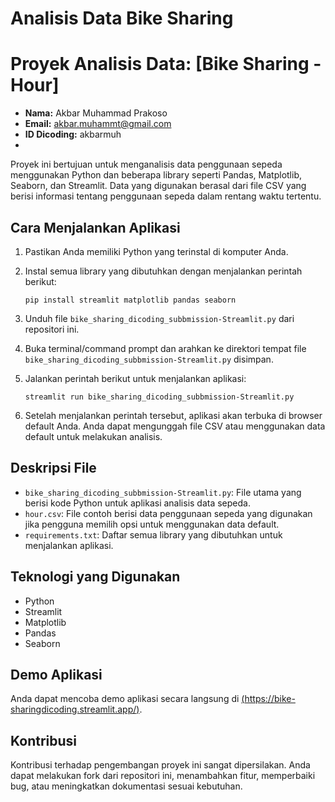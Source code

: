# Analisis Data Bike Sharing

# Proyek Analisis Data: [Bike Sharing - Hour]
- **Nama:** Akbar Muhammad Prakoso
- **Email:** akbar.muhammt@gmail.com
- **ID Dicoding:** akbarmuh
- 
Proyek ini bertujuan untuk menganalisis data penggunaan sepeda menggunakan Python dan beberapa library seperti Pandas, Matplotlib, Seaborn, dan Streamlit. Data yang digunakan berasal dari file CSV yang berisi informasi tentang penggunaan sepeda dalam rentang waktu tertentu.

## Cara Menjalankan Aplikasi

1. Pastikan Anda memiliki Python yang terinstal di komputer Anda.
2. Instal semua library yang dibutuhkan dengan menjalankan perintah berikut:

    ```
    pip install streamlit matplotlib pandas seaborn
    ```

3. Unduh file `bike_sharing_dicoding_subbmission-Streamlit.py` dari repositori ini.
4. Buka terminal/command prompt dan arahkan ke direktori tempat file `bike_sharing_dicoding_subbmission-Streamlit.py` disimpan.
5. Jalankan perintah berikut untuk menjalankan aplikasi:

    ```
    streamlit run bike_sharing_dicoding_subbmission-Streamlit.py
    ```

6. Setelah menjalankan perintah tersebut, aplikasi akan terbuka di browser default Anda. Anda dapat mengunggah file CSV atau menggunakan data default untuk melakukan analisis.

## Deskripsi File

- `bike_sharing_dicoding_subbmission-Streamlit.py`: File utama yang berisi kode Python untuk aplikasi analisis data sepeda.
- `hour.csv`: File contoh berisi data penggunaan sepeda yang digunakan jika pengguna memilih opsi untuk menggunakan data default.
- `requirements.txt`: Daftar semua library yang dibutuhkan untuk menjalankan aplikasi.

## Teknologi yang Digunakan

- Python
- Streamlit
- Matplotlib
- Pandas
- Seaborn

## Demo Aplikasi

Anda dapat mencoba demo aplikasi secara langsung di [(https://bike-sharingdicoding.streamlit.app/)](https://bike-sharingdicoding.streamlit.app/).

## Kontribusi

Kontribusi terhadap pengembangan proyek ini sangat dipersilakan. Anda dapat melakukan fork dari repositori ini, menambahkan fitur, memperbaiki bug, atau meningkatkan dokumentasi sesuai kebutuhan.

